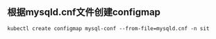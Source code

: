 ## 根据mysqld.cnf文件创建configmap
```shell
kubectl create configmap mysql-conf --from-file=mysqld.cnf -n sit
```
